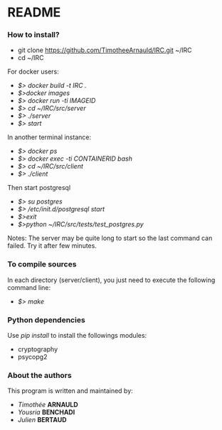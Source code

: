 # README #

### How to install? ###

* git clone https://github.com/TimotheeArnauld/IRC.git ~/IRC
* cd ~/IRC

For docker users:
* *$> docker build -t IRC .*
* *$>docker images*
* *$> docker run -ti IMAGEID*
* *$> cd ~/IRC/src/server*
* *$> ./server*
* *$> start*

In another terminal instance:
* *$> docker ps*
* *$> docker exec -ti CONTAINERID bash*
* *$> cd ~/IRC/src/client*
* *$> ./client*

Then start postgresql

* *$> su postgres*
* *$> /etc/init.d/postgresql start*
* *$>exit*
* *$>python ~/IRC/src/tests/test_postgres.py*

Notes: The server may be quite long to start so the last command can failed. Try it after few minutes.
  
### To compile sources ###

In each directory (server/client), you just need to execute the following command line:

* *$> make*

### Python dependencies ###

Use *pip install* to install the followings modules:

* cryptography
* psycopg2

### About the authors ###

This program is written and maintained by:

* *Timothée* **ARNAULD**
* *Yousria* **BENCHADI**
* *Julien* **BERTAUD**
